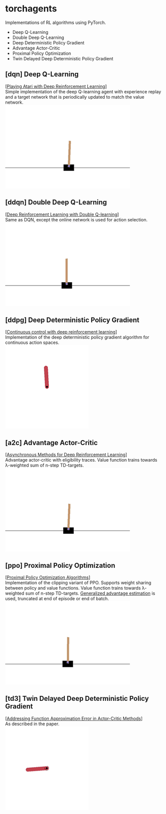 # torchagents
Implementations of RL algorithms using PyTorch.
* Deep Q-Learning
* Double Deep Q-Learning
* Deep Deterministic Policy Gradient
* Advantage Actor-Critic
* Proximal Policy Optimization
* Twin Delayed Deep Deterministic Policy Gradient

## [dqn] Deep Q-Learning 
[[Playing Atari with Deep Reinforcement Learning](https://www.cs.toronto.edu/~vmnih/docs/dqn.pdf)]  
Simple implementation of the deep Q-learning agent with experience replay and a target network that is periodically updated to match the value network.  
![](gifs/dqn.gif)  

## [ddqn] Double Deep Q-Learning
[[Deep Reinforcement Learning with Double Q-learning](https://arxiv.org/abs/1509.06461)]  
Same as DQN, except the online network is used for action selection.  
![](gifs/ddqn.gif)  

## [ddpg] Deep Deterministic Policy Gradient
[[Continuous control with deep reinforcement learning](https://arxiv.org/abs/1509.02971)]  
Implementation of the deep deterministic policy gradient algorithm for continuous action spaces.  
![](gifs/ddpg.gif)  

## [a2c] Advantage Actor-Critic
[[Asynchronous Methods for Deep Reinforcement Learning](https://arxiv.org/abs/1602.01783v2)]  
Advantage actor-critic with eligibility traces. Value function trains towards λ-weighted sum of n-step TD-targets.  
![](gifs/a2c.gif)  

## [ppo] Proximal Policy Optimization
[[Proximal Policy Optimization Algorithms](https://arxiv.org/abs/1707.06347)]  
Implementation of the clipping variant of PPO. Supports weight sharing between policy and value functions. Value function trains towards λ-weighted sum of n-step TD-targets. [Generalized advantage estimation](https://arxiv.org/abs/1506.02438) is used, truncated at end of episode or end of batch.  
![](gifs/ppo.gif)  


## [td3] Twin Delayed Deep Deterministic Policy Gradient
[[Addressing Function Approximation Error in Actor-Critic Methods](https://arxiv.org/abs/1802.09477)]  
As described in the paper.  
![](gifs/td3_small.gif)  
